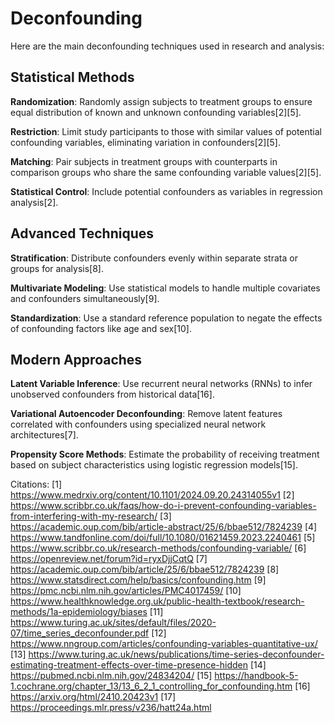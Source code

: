 # Deconfounding

Here are the main deconfounding techniques used in research and analysis:

## Statistical Methods

**Randomization**: Randomly assign subjects to treatment groups to ensure equal distribution of known and unknown confounding variables[2][5].

**Restriction**: Limit study participants to those with similar values of potential confounding variables, eliminating variation in confounders[2][5].

**Matching**: Pair subjects in treatment groups with counterparts in comparison groups who share the same confounding variable values[2][5].

**Statistical Control**: Include potential confounders as variables in regression analysis[2].

## Advanced Techniques

**Stratification**: Distribute confounders evenly within separate strata or groups for analysis[8].

**Multivariate Modeling**: Use statistical models to handle multiple covariates and confounders simultaneously[9].

**Standardization**: Use a standard reference population to negate the effects of confounding factors like age and sex[10].

## Modern Approaches

**Latent Variable Inference**: Use recurrent neural networks (RNNs) to infer unobserved confounders from historical data[16].

**Variational Autoencoder Deconfounding**: Remove latent features correlated with confounders using specialized neural network architectures[7].

**Propensity Score Methods**: Estimate the probability of receiving treatment based on subject characteristics using logistic regression models[15].

Citations:
[1] https://www.medrxiv.org/content/10.1101/2024.09.20.24314055v1
[2] https://www.scribbr.co.uk/faqs/how-do-i-prevent-confounding-variables-from-interfering-with-my-research/
[3] https://academic.oup.com/bib/article-abstract/25/6/bbae512/7824239
[4] https://www.tandfonline.com/doi/full/10.1080/01621459.2023.2240461
[5] https://www.scribbr.co.uk/research-methods/confounding-variable/
[6] https://openreview.net/forum?id=ryxDjjCqtQ
[7] https://academic.oup.com/bib/article/25/6/bbae512/7824239
[8] https://www.statsdirect.com/help/basics/confounding.htm
[9] https://pmc.ncbi.nlm.nih.gov/articles/PMC4017459/
[10] https://www.healthknowledge.org.uk/public-health-textbook/research-methods/1a-epidemiology/biases
[11] https://www.turing.ac.uk/sites/default/files/2020-07/time_series_deconfounder.pdf
[12] https://www.nngroup.com/articles/confounding-variables-quantitative-ux/
[13] https://www.turing.ac.uk/news/publications/time-series-deconfounder-estimating-treatment-effects-over-time-presence-hidden
[14] https://pubmed.ncbi.nlm.nih.gov/24834204/
[15] https://handbook-5-1.cochrane.org/chapter_13/13_6_2_1_controlling_for_confounding.htm
[16] https://arxiv.org/html/2410.20423v1
[17] https://proceedings.mlr.press/v236/hatt24a.html
